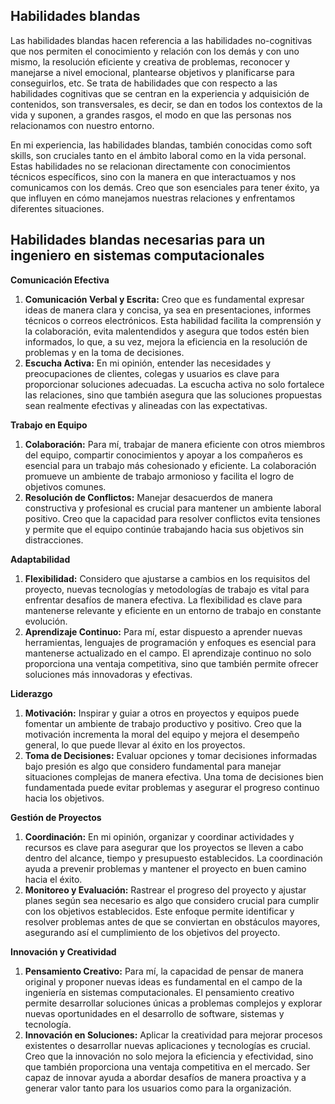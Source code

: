 <h2>Habilidades blandas</h2>
<p>Las habilidades blandas hacen referencia a las habilidades no-cognitivas que nos permiten el conocimiento y relación con los demás y con uno mismo, la resolución eficiente y creativa de problemas, reconocer y manejarse a nivel emocional, plantearse objetivos y planificarse para conseguirlos, etc.
Se trata de habilidades que con respecto a las habilidades cognitivas que se centran en la experiencia y adquisición de contenidos, son transversales, es decir, se dan en todos los contextos de la vida y suponen, a grandes rasgos, el modo en que las personas nos relacionamos con nuestro entorno.</p>
<p>En mi experiencia, las habilidades blandas, también conocidas como soft skills, son cruciales tanto en el ámbito laboral como en la vida personal. Estas habilidades no se relacionan directamente con conocimientos técnicos específicos, sino con la manera en que interactuamos y nos comunicamos con los demás. Creo que son esenciales para tener éxito, ya que influyen en cómo manejamos nuestras relaciones y enfrentamos diferentes situaciones.</p>

<h2>Habilidades blandas necesarias para un ingeniero en sistemas computacionales</h2>

<strong>Comunicación Efectiva</strong>
<ol>
<li><strong>Comunicación Verbal y Escrita:</strong> Creo que es fundamental expresar ideas de manera clara y concisa, ya sea en presentaciones, informes técnicos o correos electrónicos. Esta habilidad facilita la comprensión y la colaboración, evita malentendidos y asegura que todos estén bien informados, lo que, a su vez, mejora la eficiencia en la resolución de problemas y en la toma de decisiones.</li>
<li><strong>Escucha Activa:</strong> En mi opinión, entender las necesidades y preocupaciones de clientes, colegas y usuarios es clave para proporcionar soluciones adecuadas. La escucha activa no solo fortalece las relaciones, sino que también asegura que las soluciones propuestas sean realmente efectivas y alineadas con las expectativas.</li>
</ol>

<strong>Trabajo en Equipo</strong>
<ol>
<li><strong>Colaboración:</strong> Para mí, trabajar de manera eficiente con otros miembros del equipo, compartir conocimientos y apoyar a los compañeros es esencial para un trabajo más cohesionado y eficiente. La colaboración promueve un ambiente de trabajo armonioso y facilita el logro de objetivos comunes.</li>
<li><strong>Resolución de Conflictos:</strong> Manejar desacuerdos de manera constructiva y profesional es crucial para mantener un ambiente laboral positivo. Creo que la capacidad para resolver conflictos evita tensiones y permite que el equipo continúe trabajando hacia sus objetivos sin distracciones.</li>
</ol>

<strong>Adaptabilidad</strong>
<ol>
<li><strong>Flexibilidad:</strong> Considero que ajustarse a cambios en los requisitos del proyecto, nuevas tecnologías y metodologías de trabajo es vital para enfrentar desafíos de manera efectiva. La flexibilidad es clave para mantenerse relevante y eficiente en un entorno de trabajo en constante evolución.</li>
<li><strong>Aprendizaje Continuo:</strong> Para mí, estar dispuesto a aprender nuevas herramientas, lenguajes de programación y enfoques es esencial para mantenerse actualizado en el campo. El aprendizaje continuo no solo proporciona una ventaja competitiva, sino que también permite ofrecer soluciones más innovadoras y efectivas.</li>
</ol>

<strong>Liderazgo</strong>
<ol>
<li><strong>Motivación:</strong> Inspirar y guiar a otros en proyectos y equipos puede fomentar un ambiente de trabajo productivo y positivo. Creo que la motivación incrementa la moral del equipo y mejora el desempeño general, lo que puede llevar al éxito en los proyectos.</li>
<li><strong>Toma de Decisiones:</strong> Evaluar opciones y tomar decisiones informadas bajo presión es algo que considero fundamental para manejar situaciones complejas de manera efectiva. Una toma de decisiones bien fundamentada puede evitar problemas y asegurar el progreso continuo hacia los objetivos.</li>
</ol>

<strong>Gestión de Proyectos</strong>
<ol>
<li><strong>Coordinación:</strong> En mi opinión, organizar y coordinar actividades y recursos es clave para asegurar que los proyectos se lleven a cabo dentro del alcance, tiempo y presupuesto establecidos. La coordinación ayuda a prevenir problemas y mantener el proyecto en buen camino hacia el éxito.</li>
<li><strong>Monitoreo y Evaluación:</strong> Rastrear el progreso del proyecto y ajustar planes según sea necesario es algo que considero crucial para cumplir con los objetivos establecidos. Este enfoque permite identificar y resolver problemas antes de que se conviertan en obstáculos mayores, asegurando así el cumplimiento de los objetivos del proyecto.</li>
</ol>

<strong>Innovación y Creatividad</strong>
<ol> <li><strong>Pensamiento Creativo:</strong> Para mí, la capacidad de pensar de manera original y proponer nuevas ideas es fundamental en el campo de la ingeniería en sistemas computacionales. El pensamiento creativo permite desarrollar soluciones únicas a problemas complejos y explorar nuevas oportunidades en el desarrollo de software, sistemas y tecnología.</li> 
<li><strong>Innovación en Soluciones:</strong> Aplicar la creatividad para mejorar procesos existentes o desarrollar nuevas aplicaciones y tecnologías es crucial. Creo que la innovación no solo mejora la eficiencia y efectividad, sino que también proporciona una ventaja competitiva en el mercado. Ser capaz de innovar ayuda a abordar desafíos de manera proactiva y a generar valor tanto para los usuarios como para la organización.</li> </ol>